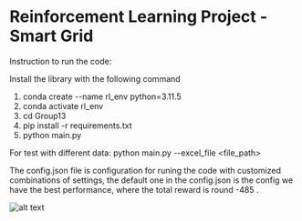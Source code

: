 # Reinforcement Learning Project - Smart Grid

Instruction to run the code:

Install the library with the following command
1. conda create --name rl_env python=3.11.5
2. conda activate rl_env
3. cd Group13
4. pip install -r requirements.txt
5. python main.py

For test with different data:
python main.py --excel_file <file_path>

The config.json file is configuration for runing the code with customized combinations of settings, the default one in the config.json is the config we have the best performance, where the total reward is round -485 .


![alt text](https://github.com/[username]/[reponame]/blob/[branch]/image.jpg?raw=true)
